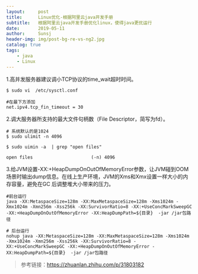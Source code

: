 ```yaml
---
layout:     post
title:      Linux优化-根据阿里云java开发手册
subtitle:   根据阿里云java开发手册优化linux，使得java更优运行
date:       2019-05-11
author:     Sunsj
header-img: img/post-bg-re-vs-ng2.jpg
catalog: true
tags:
    - java
	- Linux
---
```


1.高并发服务器建议调小TCP协议的time_wait超时时间。

```
$ sudo vi  /etc/sysctl.conf

#在最下方添加
net.ipv4.tcp_fin_timeout = 30

```

2.调大服务器所支持的最大文件句柄数（File Descriptor，简写为fd）。

```
# 系统默认的是1024
$ sudo ulimit -n 4096 

$ sudo uimin -a  | grep "open files"

open files                      (-n) 4096

```

3.给JVM设置-XX:+HeapDumpOnOutOfMemoryError参数，让JVM碰到OOM场景时输出dump信息。在线上生产环境，JVM的Xms和Xmx设置一样大小的内存容量，避免在GC 后调整堆大小带来的压力。


```
#前台运行
java -XX:MetaspaceSize=128m -XX:MaxMetaspaceSize=128m -Xms1024m -Xmx1024m -Xmn256m -Xss256k -XX:SurvivorRatio=8 -XX:+UseConcMarkSweepGC -XX:+HeapDumpOnOutOfMemoryError -XX:HeapDumpPath=${目录}  -jar /jar包路径 

# 后台运行
nohup java -XX:MetaspaceSize=128m -XX:MaxMetaspaceSize=128m -Xms1024m -Xmx1024m -Xmn256m -Xss256k -XX:SurvivorRatio=8 -XX:+UseConcMarkSweepGC -XX:+HeapDumpOnOutOfMemoryError -XX:HeapDumpPath=${目录}  -jar /jar包路径 
```


> 参考链接：https://zhuanlan.zhihu.com/p/31803182